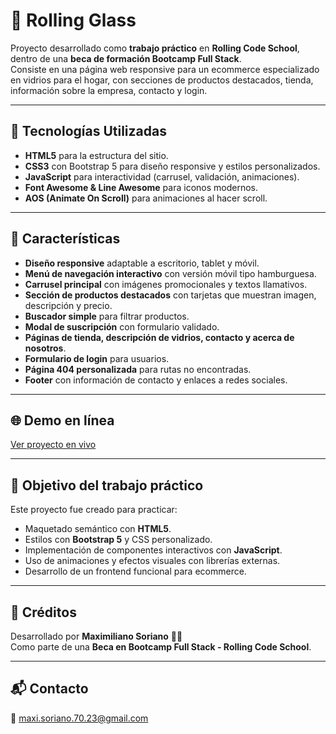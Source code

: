 # 🔮 Rolling Glass

Proyecto desarrollado como **trabajo práctico** en **Rolling Code School**, dentro de una **beca de formación Bootcamp Full Stack**.  
Consiste en una página web responsive para un ecommerce especializado en vidrios para el hogar, con secciones de productos destacados, tienda, información sobre la empresa, contacto y login.

---

## 🚀 Tecnologías Utilizadas

- **HTML5** para la estructura del sitio.  
- **CSS3** con Bootstrap 5 para diseño responsive y estilos personalizados.  
- **JavaScript** para interactividad (carrusel, validación, animaciones).  
- **Font Awesome & Line Awesome** para iconos modernos.  
- **AOS (Animate On Scroll)** para animaciones al hacer scroll.  

---

## 📌 Características

- **Diseño responsive** adaptable a escritorio, tablet y móvil.  
- **Menú de navegación interactivo** con versión móvil tipo hamburguesa.  
- **Carrusel principal** con imágenes promocionales y textos llamativos.  
- **Sección de productos destacados** con tarjetas que muestran imagen, descripción y precio.  
- **Buscador simple** para filtrar productos.  
- **Modal de suscripción** con formulario validado.  
- **Páginas de tienda, descripción de vidrios, contacto y acerca de nosotros**.  
- **Formulario de login** para usuarios.  
- **Página 404 personalizada** para rutas no encontradas.  
- **Footer** con información de contacto y enlaces a redes sociales.

---

## 🌐 Demo en línea

[Ver proyecto en vivo](https://front-end-vidrios-store.netlify.app/)

---

## 🎯 Objetivo del trabajo práctico

Este proyecto fue creado para practicar:

- Maquetado semántico con **HTML5**.  
- Estilos con **Bootstrap 5** y CSS personalizado.  
- Implementación de componentes interactivos con **JavaScript**.  
- Uso de animaciones y efectos visuales con librerías externas.  
- Desarrollo de un frontend funcional para ecommerce.

---

## 📜 Créditos

Desarrollado por **Maximiliano Soriano** 🧑‍💻  
Como parte de una **Beca en Bootcamp Full Stack - Rolling Code School**.

---

## 📬 Contacto

📧 maxi.soriano.70.23@gmail.com
